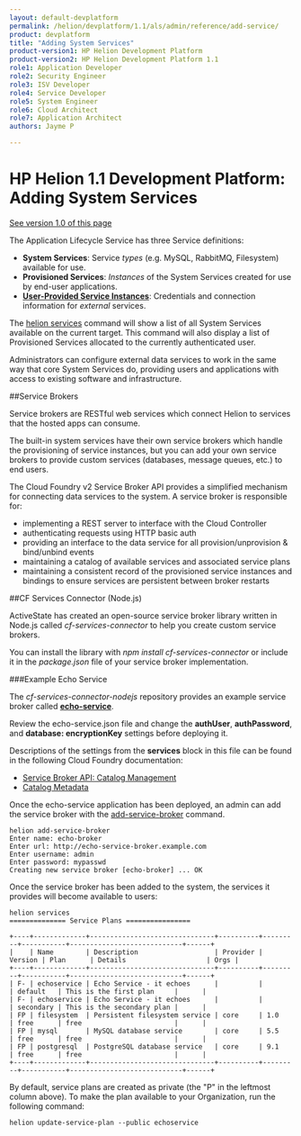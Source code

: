 ```yaml
---
layout: default-devplatform
permalink: /helion/devplatform/1.1/als/admin/reference/add-service/
product: devplatform
title: "Adding System Services"
product-version1: HP Helion Development Platform
product-version2: HP Helion Development Platform 1.1
role1: Application Developer
role2: Security Engineer
role3: ISV Developer 
role4: Service Developer
role5: System Engineer
role6: Cloud Architect
role7: Application Architect
authors: Jayme P

---
```

<!--UNDER REVISION-->

# HP Helion 1.1 Development Platform: Adding System Services[](#adding-system-services "Permalink to this headline")
[See version 1.0 of this page](/als/v1/admin/reference/add-service/)

The Application Lifecycle Service has three Service definitions:

-   **System Services**: Service *types* (e.g. MySQL, RabbitMQ, Filesystem) available for use.
-   **Provisioned Services**: *Instances* of the System Services created for use by end-user applications.
-   [**User-Provided Service Instances**](/helion/devplatform/1.1/als/user/services/user-provided/): Credentials and connection information for *external* services.

The [helion services](/helion/devplatform/1.1/als/user/reference/client-ref/#command-services) command will show a list of all System Services available on the current target. This command will also display a list of Provisioned Services allocated to the currently authenticated user.

Administrators can configure external data services to work in the same way that core System Services do, providing users and applications with access to existing software and infrastructure.

##Service Brokers

Service brokers are RESTful web services which connect Helion to services that the hosted apps can consume.

The built-in system services have their own service brokers which handle the provisioning of service instances, but you can add your own service brokers to provide custom services (databases, message queues, etc.) to end users.

The Cloud Foundry v2 Service Broker API provides a simplified mechanism for connecting data services to the system. A service broker is responsible for:

- implementing a REST server to interface with the Cloud Controller
- authenticating requests using HTTP basic auth
- providing an interface to the data service for all provision/unprovision & bind/unbind events
- maintaining a catalog of available services and associated service plans
- maintaining a consistent record of the provisioned service instances and bindings to ensure services are persistent between broker restarts

##CF Services Connector (Node.js)

ActiveState has created an open-source service broker library written in Node.js called *cf-services-connector* to help you create custom service brokers.

You can install the library with *npm install cf-services-connector* or include it in the *package.json* file of your service broker implementation. 

###Example Echo Service

The *cf-services-connector-nodejs* repository provides an example service broker called [**echo-service**](https://github.com/ActiveState/cf-services-connector-nodejs/tree/master/example/echo-service).

Review the echo-service.json file and change the **authUser**, **authPassword**, and **database: encryptionKey**  settings before deploying it.

Descriptions of the settings from the **services** block in this file can be found in the following Cloud Foundry documentation:

- [Service Broker API: Catalog Management](http://docs.cloudfoundry.org/services/api.html#catalog-mgmt)
- [Catalog Metadata](http://docs.cloudfoundry.org/services/catalog-metadata.html)

Once the echo-service application has been deployed, an admin can add the service broker with the [add-service-broker](/helion/devplatform/1.1/als/user/reference/client-ref/#command-add-service-broker) command.

	helion add-service-broker
	Enter name: echo-broker
	Enter url: http://echo-service-broker.example.com
	Enter username: admin
	Enter password: mypasswd
	Creating new service broker [echo-broker] ... OK


Once the service broker has been added to the system, the services it provides will become available to users:

	helion services
	============== Service Plans ================
	
	+----+-------------+-------------------------------+----------+---------+-----------+----------------------------+------+
	|    | Name        | Description                   | Provider | Version | Plan      | Details                    | Orgs |
	+----+-------------+-------------------------------+----------+---------+-----------+----------------------------+------+
	| F- | echoservice | Echo Service - it echoes      |          |         | default   | This is the first plan     |      |
	| F- | echoservice | Echo Service - it echoes      |          |         | secondary | This is the secondary plan |      |
	| FP | filesystem  | Persistent filesystem service | core     | 1.0     | free      | free                       |      |
	| FP | mysql       | MySQL database service        | core     | 5.5     | free      | free                       |      |
	| FP | postgresql  | PostgreSQL database service   | core     | 9.1     | free      | free                       |      |
	+----+-------------+-------------------------------+----------+---------+-----------+----------------------------+------+


By default, service plans are created as private (the "P" in the leftmost column above). To make the plan available to your Organization, run the following command:

	helion update-service-plan --public echoservice

